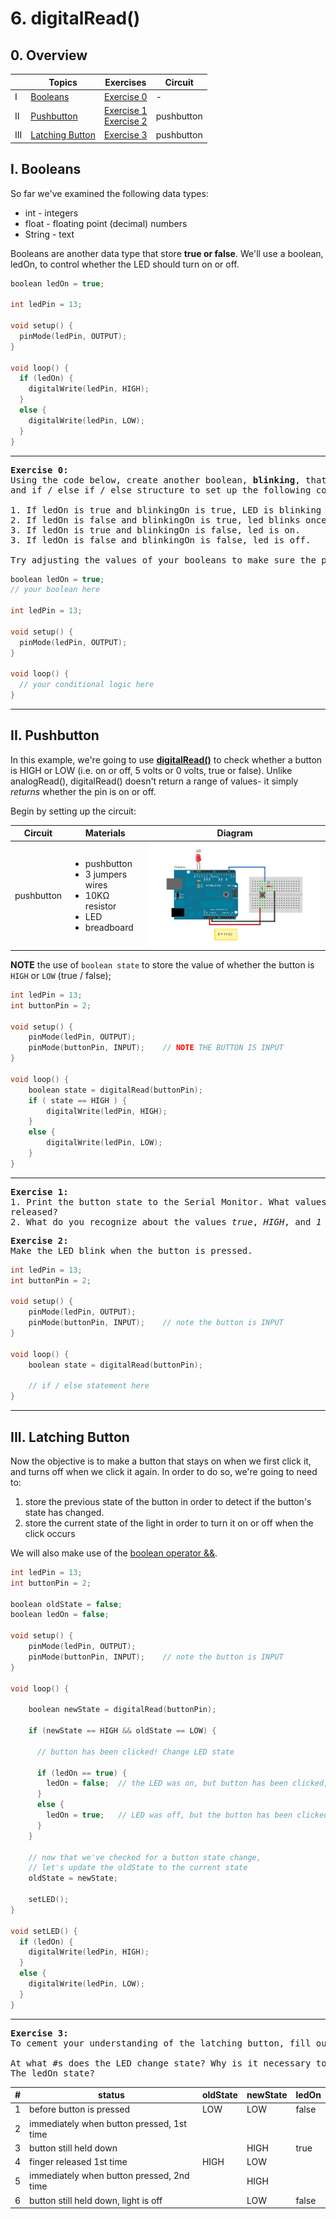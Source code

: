 # 6. digitalRead()

## 0. Overview

|  | Topics | Exercises | Circuit |
| --- | --- | --- | --- |
| I | [Booleans](#i-booleans) | [Exercise 0](#ex0) | - |
| II | [Pushbutton](#ii-pushbutton) | [Exercise 1](#ex1) <br> [Exercise 2](#ex2) | pushbutton |
| III | [Latching Button](#iii-latching-button) | [Exercise 3](#ex3) | pushbutton |


## I. Booleans

So far we've examined the following data types:
* int - integers
* float - floating point (decimal) numbers
* String - text

Booleans are another data type that store **true or false**. We'll use a boolean, ledOn, to control whether the LED should turn on or off.

```c++
boolean ledOn = true;

int ledPin = 13;

void setup() {
  pinMode(ledPin, OUTPUT);
}

void loop() {
  if (ledOn) {
    digitalWrite(ledPin, HIGH);
  }
  else {
    digitalWrite(ledPin, LOW);
  }
}
```

---

<a name="ex0"></a>
<pre>
<b>Exercise 0:</b>
Using the code below, create another boolean, <b>blinking</b>, that is set to true. Use boolean operators
and if / else if / else structure to set up the following conditions:

1. If ledOn is true and blinkingOn is true, LED is blinking at a normal pace.
2. If ledOn is false and blinkingOn is true, led blinks once every 5 seconds.
3. If ledOn is true and blinkingOn is false, led is on.
3. If ledOn is false and blinkingOn is false, led is off.

Try adjusting the values of your booleans to make sure the program responds as you expect it should.
</pre>

```c++
boolean ledOn = true;
// your boolean here

int ledPin = 13;

void setup() {
  pinMode(ledPin, OUTPUT);
}

void loop() {
  // your conditional logic here
}
```

---

## II. Pushbutton
In this example, we're going to use [**digitalRead()**](https://www.arduino.cc/en/Reference/DigitalRead) to check whether a button is HIGH or LOW (i.e. on or off, 5 volts or 0 volts, true or false). Unlike analogRead(), digitalRead() doesn't return a range of values- it simply *returns* whether the pin is on or off.

Begin by setting up the circuit:

| Circuit | Materials | Diagram |
| --- | --- | --- |
| pushbutton | <ul><li>pushbutton</li><li>3 jumpers wires</li><li>10KΩ resistor</li><li>LED</li><li>breadboard</li></ul> | ![arduino switch](../images/switch_led.png) |

**NOTE** the use of `boolean state` to store the value of whether the button is `HIGH` or `LOW` (true / false);

```c++
int ledPin = 13;
int buttonPin = 2;

void setup() {
    pinMode(ledPin, OUTPUT);
    pinMode(buttonPin, INPUT);    // NOTE THE BUTTON IS INPUT
}

void loop() {
    boolean state = digitalRead(buttonPin);
    if ( state == HIGH ) {
        digitalWrite(ledPin, HIGH);
    }
    else {
        digitalWrite(ledPin, LOW);
    }
}
```

---

<a name="ex1"></a>
<pre>
<b>Exercise 1:</b>
1. Print the button state to the Serial Monitor. What values does it print when the button is pressed/
released?
2. What do you recognize about the values <em>true</em>, <em>HIGH</em>, and <em>1</em> vs. <em>false</em>, <em>LOW</em>, and <em>0</em>?
</pre>


<a name="ex2"></a>
<pre>
<b>Exercise 2:</b>
Make the LED blink when the button is pressed.
</pre>

```c++
int ledPin = 13;
int buttonPin = 2;

void setup() {
    pinMode(ledPin, OUTPUT);
    pinMode(buttonPin, INPUT);    // note the button is INPUT
}

void loop() {
    boolean state = digitalRead(buttonPin);

    // if / else statement here
}
```

---

## III. Latching Button

Now the objective is to make a button that stays on when we first click it, and turns off when we click it again. In order to do so, we're going to need to:
1. store the previous state of the button in order to detect if the button's state has changed.
2. store the current state of the light in order to turn it on or off when the click occurs

We will also make use of the [boolean operator &&](https://www.arduino.cc/en/Reference/Boolean).

```c++
int ledPin = 13;
int buttonPin = 2;

boolean oldState = false;
boolean ledOn = false;

void setup() {
    pinMode(ledPin, OUTPUT);
    pinMode(buttonPin, INPUT);    // note the button is INPUT
}

void loop() {

    boolean newState = digitalRead(buttonPin);

    if (newState == HIGH && oldState == LOW) {

      // button has been clicked! Change LED state

      if (ledOn == true) {
        ledOn = false;  // the LED was on, but button has been clicked, so let's turn it off.
      }
      else {
        ledOn = true;   // LED was off, but the button has been clicked, so let's turn it on.
      }
    }

    // now that we've checked for a button state change,
    // let's update the oldState to the current state
    oldState = newState;

    setLED();
}

void setLED() {
  if (ledOn) {
    digitalWrite(ledPin, HIGH);
  }
  else {
    digitalWrite(ledPin, LOW);
  }
}
```

---

<a name="ex3"></a>
<pre>
<b>Exercise 3:</b>
To cement your understanding of the latching button, fill out the table below.

At what #s does the LED change state? Why is it necessary to save the oldState?
The ledOn state?
</pre>

| # | status | oldState | newState | ledOn |
| --- | ---- | ---- | ---- | ---- |
| 1 | before button is pressed | LOW | LOW | false |
| 2 | immediately when button pressed, 1st time |  |  |  |
| 3 | button still held down |  | HIGH | true |
| 4 | finger released 1st time | HIGH | LOW |  |
| 5 | immediately when button pressed, 2nd time |  | HIGH |  |
| 6 | button still held down, light is off | | LOW | false |

